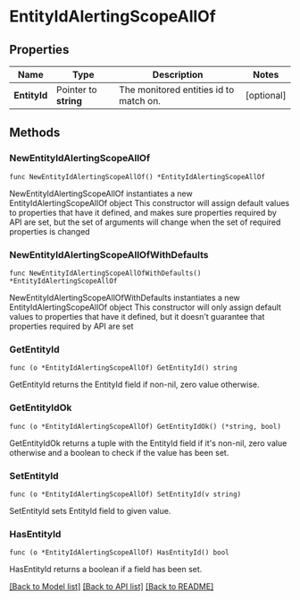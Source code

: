 # EntityIdAlertingScopeAllOf

## Properties

Name | Type | Description | Notes
------------ | ------------- | ------------- | -------------
**EntityId** | Pointer to **string** | The monitored entities id to match on. | [optional] 

## Methods

### NewEntityIdAlertingScopeAllOf

`func NewEntityIdAlertingScopeAllOf() *EntityIdAlertingScopeAllOf`

NewEntityIdAlertingScopeAllOf instantiates a new EntityIdAlertingScopeAllOf object
This constructor will assign default values to properties that have it defined,
and makes sure properties required by API are set, but the set of arguments
will change when the set of required properties is changed

### NewEntityIdAlertingScopeAllOfWithDefaults

`func NewEntityIdAlertingScopeAllOfWithDefaults() *EntityIdAlertingScopeAllOf`

NewEntityIdAlertingScopeAllOfWithDefaults instantiates a new EntityIdAlertingScopeAllOf object
This constructor will only assign default values to properties that have it defined,
but it doesn't guarantee that properties required by API are set

### GetEntityId

`func (o *EntityIdAlertingScopeAllOf) GetEntityId() string`

GetEntityId returns the EntityId field if non-nil, zero value otherwise.

### GetEntityIdOk

`func (o *EntityIdAlertingScopeAllOf) GetEntityIdOk() (*string, bool)`

GetEntityIdOk returns a tuple with the EntityId field if it's non-nil, zero value otherwise
and a boolean to check if the value has been set.

### SetEntityId

`func (o *EntityIdAlertingScopeAllOf) SetEntityId(v string)`

SetEntityId sets EntityId field to given value.

### HasEntityId

`func (o *EntityIdAlertingScopeAllOf) HasEntityId() bool`

HasEntityId returns a boolean if a field has been set.


[[Back to Model list]](../README.md#documentation-for-models) [[Back to API list]](../README.md#documentation-for-api-endpoints) [[Back to README]](../README.md)


